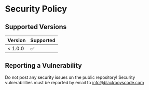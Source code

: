 # Security Policy

## Supported Versions

| Version | Supported          |
| ------- | ------------------ |
| < 1.0.0 | :white_check_mark: |

## Reporting a Vulnerability

Do not post any security issues on the public repository! Security vulnerabilities must be reported by email to [info@blackboyscode.com](mailto:info@blackboyscode.com)
